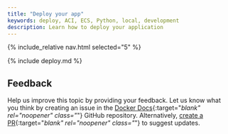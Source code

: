 ```yaml
---
title: "Deploy your app"
keywords: deploy, ACI, ECS, Python, local, development
description: Learn how to deploy your application
---
```


{% include_relative nav.html selected="5" %}

{% include deploy.md %}

## Feedback

Help us improve this topic by providing your feedback. Let us know what you think by creating an issue in the [Docker Docs](https://github.com/docker/docker.github.io/issues/new?title=[Python%20docs%20feedback]){:target="_blank" rel="noopener" class="_"} GitHub repository. Alternatively, [create a PR](https://github.com/docker/docker.github.io/pulls){:target="_blank" rel="noopener" class="_"} to suggest updates.

<br />

